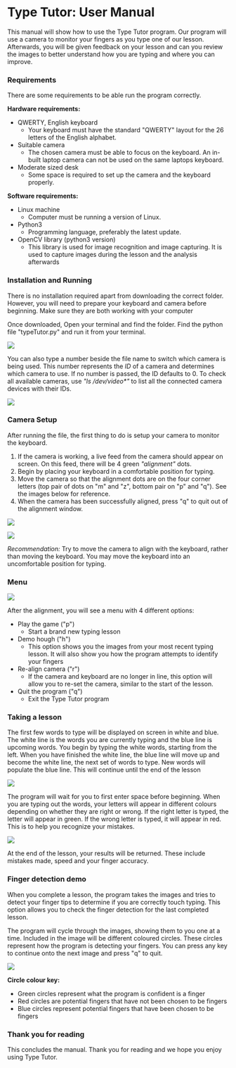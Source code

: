 # Type Tutor: User Manual

This manual will show how to use the Type Tutor program. Our program will use a camera to monitor your fingers as you type one of our lesson. Afterwards, you will be given feedback on your lesson and can you review the images to better understand how you are typing and where you can improve.


### Requirements
There are some requirements to be able run the program correctly.

__Hardware requirements:__
- QWERTY, English keyboard
    - Your keyboard must have the standard "QWERTY" layout for the 26 letters of the English alphabet. 
- Suitable camera
    - The chosen camera must be able to focus on the keyboard. An in-built laptop camera can not be used on the same laptops keyboard.
- Moderate sized desk
    - Some space is required to set up the camera and the keyboard properly.

__Software requirements:__
- Linux machine
    - Computer must be running a version of Linux.
- Python3
    - Programming language, preferably the latest update.
- OpenCV library (python3 version)
    - This library is used for image recognition and image capturing. It is used to capture images during the lesson and the analysis afterwards


### Installation and Running
There is no installation required apart from downloading the correct folder. However, you will need to prepare your keyboard and camera before beginning. Make sure they are both working with your computer

Once downloaded, Open your terminal and find the folder. Find the python file "typeTutor.py" and run it from your terminal. 

![](https://i.imgur.com/bBbGWID.png)

You can also type a number beside the file name to switch which camera is being used. This number represents the *ID* of a camera and determines which camera to use. If no number is passed, the ID defaults to 0. To check all available cameras, use *"ls /dev/video\*"* to list all the connected camera devices with their IDs.

![](https://i.imgur.com/rpYbW51.png)


### Camera Setup
After running the file, the first thing to do is setup your camera to monitor the keyboard. 

1. If the camera is working, a live feed from the camera should appear on screen. On this feed, there will be 4 green *"alignment"* dots.
2. Begin by placing your keyboard in a comfortable position for typing.
3. Move the camera so that the alignment dots are on the four corner letters (top pair of dots on "m" and "z", bottom pair on "p" and "q"). See the images below for reference.
4. When the camera has been successfully aligned, press "q" to quit out of the alignment window.

![](https://i.imgur.com/BKLYMCe.png)

![](https://i.imgur.com/1ouavE6.png)

*Recommendation:* Try to move the camera to align with the keyboard, rather than moving the keyboard. You may move the keyboard into an uncomfortable position for typing.


### Menu

![](https://i.imgur.com/9rlkxT2.png)

After the alignment, you will see a menu with 4 different options:
- Play the game ("p")
    - Start a brand new typing lesson
- Demo hough ("h")
    - This option shows you the images from your most recent typing lesson. It will also show you how the program attempts to identify your fingers
- Re-align camera ("r")
    - If the camera and keyboard are no longer in line, this option will allow you to re-set the camera, similar to the start of the lesson.
- Quit the program ("q")
    - Exit the Type Tutor program


### Taking a lesson

The first few words to type will be displayed on screen in white and blue. The white line is the words you are currently typing and the blue line is upcoming words. You begin by typing the white words, starting from the left. When you have finished the white line, the blue line will move up and become the white line, the next set of words to type. New words will populate the blue line. This will continue until the end of the lesson

![](https://i.imgur.com/pCD8Ukb.png)

The program will wait for you to first enter space before beginning. When you are typing out the words, your letters will appear in different colours depending on whether they are right or wrong. If the right letter is typed, the letter will appear in green. If the wrong letter is typed, it will appear in red. This is to help you recognize your mistakes.

![](https://i.imgur.com/95LoJ7v.png)

At the end of the lesson, your results will be returned. These include mistakes made, speed and your finger accuracy.


### Finger detection demo

When you complete a lesson, the program takes the images and tries to detect your finger tips to determine if you are correctly touch typing. This option allows you to check the finger detection for the last completed lesson.

The program will cycle through the images, showing them to you one at a time. Included in the image will be different coloured circles. These circles represent how the program is detecting your fingers. You can press any key to continue onto the next image and press "q" to quit.

![](https://i.imgur.com/QIFfFgt.png)

__Circle colour key:__
- Green circles represent what the program is confident is a finger
- Red circles are potential fingers that have not been chosen to be fingers
- Blue circles represent potential fingers that have been chosen to be fingers


### Thank you for reading
This concludes the manual. Thank you for reading and we hope you enjoy using Type Tutor.


